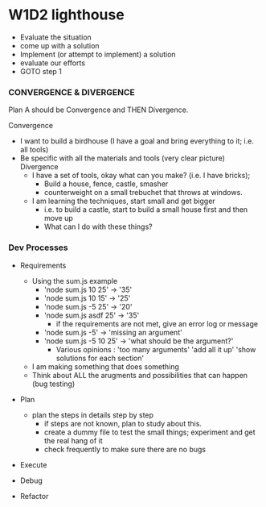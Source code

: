 # W1D2 lighthouse

* Evaluate the situation
* come up with a solution
* Implement (or attempt to implement)  a solution
* evaluate our efforts 
* GOTO step 1

### CONVERGENCE & DIVERGENCE

Plan A should be Convergence and THEN Divergence.

Convergence
* I want to build a birdhouse (I have a goal and bring everything to it; i.e. all tools)
* Be specific with all the materials and tools (very clear picture)
Divergence
  * I have a set of tools, okay what can you make? (i.e. I have bricks);
    * Build a house, fence, castle, smasher
    * counterweight on a small trebuchet that throws at windows. 
  * I am learning the techniques, start small and get bigger
    * i.e. to build a castle, start to build a small house first and then move up 
    * What can I do with these things?

### Dev Processes

* Requirements
  * Using the sum.js example 
    * 'node sum.js 10 25' -> '35'
    * 'node sum.js 10 15' -> '25'
    * 'node sum.js -5 25' -> '20'
    * 'node sum.js asdf 25' -> '35'
      * if the requirements are not met, give an error log or message
    * 'node sum.js -5' -> 'missing an argument'
    * 'node sum.js -5 10 25' -> 'what should be the argument?'
      * Various opinions : 'too many arguments' 'add all it up' 'show solutions for each section'
  * I am making something that does something
  * Think about ALL the arugments and possibilities that can happen (bug testing)

* Plan
  * plan the steps in details step by step
    * if steps are not known, plan to study about this. 
    * create a dummy file to test the small things; experiment and get the real hang of it
    * check frequently to make sure there are no bugs
* Execute
* Debug
* Refactor